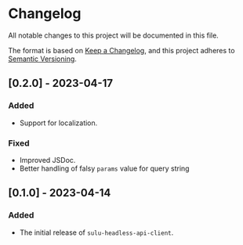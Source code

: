 # Changelog

All notable changes to this project will be documented in this file.

The format is based on [Keep a Changelog](https://keepachangelog.com/en/1.0.0/),
and this project adheres to [Semantic Versioning](https://semver.org/spec/v2.0.0.html).

## [0.2.0] - 2023-04-17

### Added

- Support for localization.

### Fixed

- Improved JSDoc.
- Better handling of falsy `params` value for query string

## [0.1.0] - 2023-04-14

### Added

- The initial release of `sulu-headless-api-client`.
